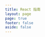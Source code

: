 ```yaml
---
title: React 指南
layout: page
page: true
footer: false
aside: false
---
```


<DashboardView title="React 指南"/>

<script setup>
  import { DashboardView } from '../components'
</script>
